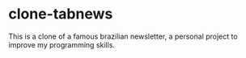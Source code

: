# clone-tabnews
This is a clone of a famous brazilian newsletter, a personal project to improve my programming skills.
